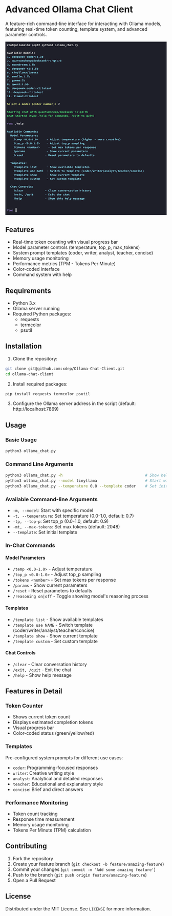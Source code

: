 # Advanced Ollama Chat Client

A feature-rich command-line interface for interacting with Ollama models, featuring real-time token counting, template system, and advanced parameter controls.

![Alt text](https://github.com/xdep/Ollama-Chat-Client/blob/main/example.png)

## Features

- Real-time token counting with visual progress bar
- Model parameter controls (temperature, top_p, max_tokens)
- System prompt templates (coder, writer, analyst, teacher, concise)
- Memory usage monitoring
- Performance metrics (TPM - Tokens Per Minute)
- Color-coded interface
- Command system with help

## Requirements

- Python 3.x
- Ollama server running
- Required Python packages:
  - requests
  - termcolor
  - psutil

## Installation

1. Clone the repository:
```bash
git clone git@github.com:xdep/Ollama-Chat-Client.git
cd ollama-chat-client
```

2. Install required packages:
```bash
pip install requests termcolor psutil
```

3. Configure the Ollama server address in the script (default: http://localhost:7869)

## Usage

### Basic Usage
```bash
python3 ollama_chat.py
```

### Command Line Arguments
```bash
python3 ollama_chat.py -h                                    # Show help
python3 ollama_chat.py --model tinyllama                     # Start with specific model
python3 ollama_chat.py --temperature 0.8 --template coder    # Set initial parameters
```

### Available Command-line Arguments
- `-m, --model`: Start with specific model
- `-t, --temperature`: Set temperature (0.0-1.0, default: 0.7)
- `-tp, --top-p`: Set top_p (0.0-1.0, default: 0.9)
- `-mt, --max-tokens`: Set max tokens (default: 2048)
- `--template`: Set initial template

### In-Chat Commands

#### Model Parameters
- `/temp <0.0-1.0>` - Adjust temperature
- `/top_p <0.0-1.0>` - Adjust top_p sampling
- `/tokens <number>` - Set max tokens per response
- `/params` - Show current parameters
- `/reset` - Reset parameters to defaults
- `/reasoning on|off`  - Toggle showing model's reasoning process

#### Templates
- `/template list` - Show available templates
- `/template use NAME` - Switch template (coder/writer/analyst/teacher/concise)
- `/template show` - Show current template
- `/template custom` - Set custom template

#### Chat Controls
- `/clear` - Clear conversation history
- `/exit, /quit` - Exit the chat
- `/help` - Show help message

## Features in Detail

### Token Counter
- Shows current token count
- Displays estimated completion tokens
- Visual progress bar
- Color-coded status (green/yellow/red)

### Templates
Pre-configured system prompts for different use cases:
- `coder`: Programming-focused responses
- `writer`: Creative writing style
- `analyst`: Analytical and detailed responses
- `teacher`: Educational and explanatory style
- `concise`: Brief and direct answers

### Performance Monitoring
- Token count tracking
- Response time measurement
- Memory usage monitoring
- Tokens Per Minute (TPM) calculation

## Contributing

1. Fork the repository
2. Create your feature branch (`git checkout -b feature/amazing-feature`)
3. Commit your changes (`git commit -m 'Add some amazing feature'`)
4. Push to the branch (`git push origin feature/amazing-feature`)
5. Open a Pull Request

## License

Distributed under the MIT License. See `LICENSE` for more information.
